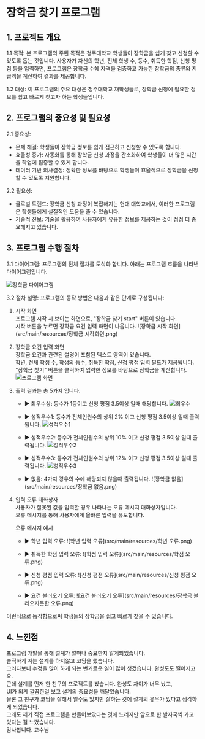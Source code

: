 # 장학금 찾기 프로그램

## 1. 프로젝트 개요
1.1 목적: 본 프로그램의 주된 목적은 청주대학교 학생들이 장학금을 쉽게 찾고 신청할 수 있도록 돕는 것입니다. 사용자가 자신의 학년, 전체 학생 수, 등수, 취득한 학점, 신청 평점 등을 입력하면, 프로그램은 장학금 수혜 자격을 검증하고 가능한 장학금의 종류와 지급액을 계산하여 결과를 제공합니다.

1.2 대상: 이 프로그램의 주요 대상은 청주대학교 재학생들로, 장학금 신청에 필요한 정보를 쉽고 빠르게 찾고자 하는 학생들입니다.

## 2. 프로그램의 중요성 및 필요성

2.1 중요성:
- 문제 해결: 학생들이 장학금 정보를 쉽게 접근하고 신청할 수 있도록 합니다.
- 효율성 증가: 자동화를 통해 장학금 신청 과정을 간소화하여 학생들이 더 많은 시간을 학업에 집중할 수 있게 합니다.
- 데이터 기반 의사결정: 정확한 정보를 바탕으로 학생들이 효율적으로 장학금을 신청할 수 있도록 지원합니다.

2.2 필요성:
- 글로벌 트렌드: 장학금 신청 과정이 복잡해지는 현대 대학교에서, 이러한 프로그램은 학생들에게 실질적인 도움을 줄 수 있습니다.
- 기술적 진보: 기술을 활용하여 사용자에게 유용한 정보를 제공하는 것이 점점 더 중요해지고 있습니다.

## 3. 프로그램 수행 절차
3.1 다이어그램: 프로그램의 전체 절차를 도식화 합니다. 아래는 프로그램 흐름을 나타낸 다이어그램입니다.

![장학금 다이어그램](src/main/resources/ScholarshipDialgram.png)

3.2 절차 설명: 프로그램의 동작 방법은 다음과 같은 단계로 구성됩니다:

1. 시작 화면  
   프로그램 시작 시 보이는 화면으로, "장학금 찾기 start" 버튼이 있습니다.  
   시작 버튼을 누르면 장학금 요건 입력 화면이 나옵니다.
   ![장학금 시작 화면](src/main/resources/장학금 시작화면.png)

2. 장학금 요건 입력 화면  
   장학금 요건과 관련된 설명이 포함된 텍스트 영역이 있습니다.  
   학년, 전체 학생 수, 학생의 등수, 취득한 학점, 신청 평점 입력 필드가 제공됩니다.  
   "장학금 찾기" 버튼을 클릭하여 입력한 정보를 바탕으로 장학금을 계산합니다.
   ![프로그램 화면](src/main/resources/프로그램화면.png)

3. 출력 결과는 총 5가지 입니다.
   - ▶ 최우수상: 등수가 1등이고 신청 평점 3.5이상 일때 해당합니다.
     ![최우수](src/main/resources/최우수.png)

   - ▶ 성적우수1: 등수가 전체인원수의 상위 2% 이고 신청 평점 3.5이상 일때 출력됩니다.
     ![성적우수1](src/main/resources/성적우수1.png)

   - ▶ 성적우수2: 등수가 전체인원수의 상위 10% 이고 신청 평점 3.5이상 일때 출력됩니다.
     ![성적우수2](src/main/resources/성적우수2.png)

   - ▶ 성적우수3: 등수가 전체인원수의 상위 12% 이고 신청 평점 3.5이상 일때 출력됩니다.
     ![성적우수3](src/main/resources/성적우수3.png)

   - ▶ 없음: 4가지 경우의 수에 해당되지 않을때 출력됩니다.
     ![장학금 없음](src/main/resources/장학금 없음.png)

4. 입력 오류 대화상자  
   사용자가 잘못된 값을 입력할 경우 나타나는 오류 메시지 대화상자입니다.  
   오류 메시지를 통해 사용자에게 올바른 입력을 유도합니다.

   오류 메시지 예시
   - ▶ 학년 입력 오류:
     ![학년 입력 오류](src/main/resources/학년 오류.png)

   - ▶ 취득한 학점 입력 오류:
     ![학점 입력 오류](src/main/resources/학점 오류.png)

   - ▶ 신청 평점 입력 오류:
     ![신청 평점 오류](src/main/resources/신청 평점 오류.png)

   - ▶ 요건 불러오기 오류:
     ![요건 불러오기 오류](src/main/resources/장학금 불러오지못한 오류.png)

이런식으로 동작함으로써 학생들의 장학금을 쉽고 빠르게 찾을 수 있습니다.

## 4. 느낀점
프로그램 개발을 통해 설계가 얼마나 중요한지 알게되었습니다.  
솔직하게 저는 설계를 하지않고 코딩을 했습니다.  
그러다보니 수정을 많이 하게 되는 번거로운 일이 많이 생겼습니다. 완성도도 떨어지고요.  
근데 설계를 먼저 한 친구의 프로젝트를 봤습니다. 완성도 차이가 너무 났고,  
UI가 되게 깔끔한걸 보고 설계의 중요성을 깨달았습니다.  
물론 그 친구가 코딩을 잘해서 일수도 있지만 잘하는 것에 설계의 유무가 있다고 생각하게 되었습니다.  
그래도 제가 직접 프로그램을 만들어보았다는 것에 느리지만 앞으로 한 발자국씩 가고 있다는 걸 느꼈습니다.  
감사합니다. 교수님
